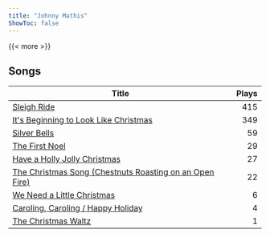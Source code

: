```yaml
---
title: "Johnny Mathis"
ShowToc: false
---
```


{{< more >}}

## Songs
Title | Plays 
----- | -----: 
[Sleigh Ride](/songs/sleigh-ride) | 415
[It's Beginning to Look Like Christmas](/songs/its-beginning-to-look-like-christmas) | 349
[Silver Bells](/songs/silver-bells) | 59
[The First Noel](/songs/the-first-noel) | 29
[Have a Holly Jolly Christmas](/songs/have-a-holly-jolly-christmas) | 27
[The Christmas Song (Chestnuts Roasting on an Open Fire)](/songs/the-christmas-song-chestnuts-roasting-on-an-open-fire) | 22
[We Need a Little Christmas](/songs/we-need-a-little-christmas) | 6
[Caroling, Caroling / Happy Holiday](/songs/caroling-caroling-happy-holiday) | 4
[The Christmas Waltz](/songs/the-christmas-waltz) | 1

